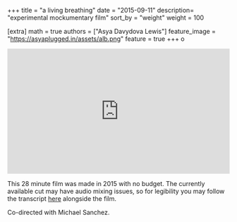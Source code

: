 +++
title = "a living breathing"
date = "2015-09-11"
description= "experimental mockumentary film"
sort_by = "weight"
weight = 100

[extra]
math = true
authors = ["Asya Davydova Lewis"]
feature_image = "https://asyaplugged.in/assets/alb.png"
feature = true
+++
o

<!-- more -->
<div style="padding:56.25% 0 0 0;position:relative;"><iframe src="https://player.vimeo.com/video/148438016?h=747a1bcc56" style="position:absolute;top:0;left:0;width:100%;height:100%;" frameborder="0" allow="autoplay; fullscreen; picture-in-picture" allowfullscreen></iframe></div><script src="https://player.vimeo.com/api/player.js"></script>

This 28 minute film was made in 2015 with no budget. The currently available cut may have audio mixing issues, so for legibility you may follow the transcript [here](docs.google.com/document/d/15jvjGc8qmAhICK5jbEKrUedfYhNpfpjnYZFh3fdl_-w/edit?usp=sharing) alongside the film.

Co-directed with Michael Sanchez.
